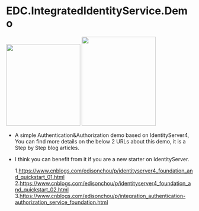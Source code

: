 # EDC.IntegratedIdentityService.Demo

<img src="https://images2018.cnblogs.com/blog/381412/201806/381412-20180623100819093-778772638.png" width=200 height=220 />
<img src="https://images2018.cnblogs.com/blog/381412/201806/381412-20180611222147722-2104263492.png" width=200 height=240 />

* A simple Authentication&Authorization demo based on IdentityServer4, You can find more details on the below 2 URLs about this demo, it is a Step by Step blog articles.
* I think you can benefit from it if you are a new starter on IdentityServer. 

    1.https://www.cnblogs.com/edisonchou/p/identityserver4_foundation_and_quickstart_01.html 
    2.https://www.cnblogs.com/edisonchou/p/identityserver4_foundation_and_quickstart_02.html
    3.https://www.cnblogs.com/edisonchou/p/integration_authentication-authorization_service_foundation.html
